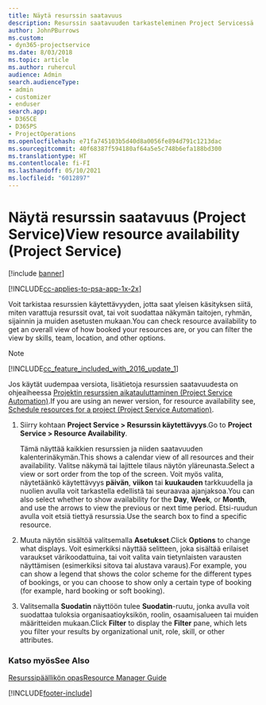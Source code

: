 ```yaml
---
title: Näytä resurssin saatavuus
description: Resurssin saatavuuden tarkasteleminen Project Servicessä
author: JohnPBurrows
ms.custom:
- dyn365-projectservice
ms.date: 8/03/2018
ms.topic: article
ms.author: ruhercul
audience: Admin
search.audienceType:
- admin
- customizer
- enduser
search.app:
- D365CE
- D365PS
- ProjectOperations
ms.openlocfilehash: e71fa745103b5d40d8a0056fe894d791c1213dac
ms.sourcegitcommit: 40f68387f594180af64a5e5c748b6efa188bd300
ms.translationtype: HT
ms.contentlocale: fi-FI
ms.lasthandoff: 05/10/2021
ms.locfileid: "6012897"
---
```

# <a name="view-resource-availability-project-service"></a><span data-ttu-id="ea0f5-103">Näytä resurssin saatavuus (Project Service)</span><span class="sxs-lookup"><span data-stu-id="ea0f5-103">View resource availability (Project Service)</span></span>

[!include [banner](../includes/psa-now-project-operations.md)]

[!INCLUDE[cc-applies-to-psa-app-1x-2x](../includes/cc-applies-to-psa-app-1x-2x.md)]

<span data-ttu-id="ea0f5-104">Voit tarkistaa resurssien käytettävyyden, jotta saat yleisen käsityksen siitä, miten varattuja resurssit ovat, tai voit suodattaa näkymän taitojen, ryhmän, sijainnin ja muiden asetusten mukaan.</span><span class="sxs-lookup"><span data-stu-id="ea0f5-104">You can check resource availability to get an overall view of how booked your resources are, or you can filter the view by skills, team, location, and other options.</span></span>  
  
> [!NOTE]
> [!INCLUDE[cc_feature_included_with_2016_update_1](../includes/cc-feature-included-with-2016-update-1.md)]  
> 
>  <span data-ttu-id="ea0f5-105">Jos käytät uudempaa versiota, lisätietoja resurssien saatavuudesta on ohjeaiheessa [Projektin resurssien aikatauluttaminen (Project Service Automation)](../psa/schedule-resources-project.md).</span><span class="sxs-lookup"><span data-stu-id="ea0f5-105">If you are using an newer version, for resource availability see, [Schedule resources for a project (Project Service Automation)](../psa/schedule-resources-project.md).</span></span>  

1. <span data-ttu-id="ea0f5-106">Siirry kohtaan **Project Service > Resurssin käytettävyys**.</span><span class="sxs-lookup"><span data-stu-id="ea0f5-106">Go to **Project Service > Resource Availability**.</span></span>  

    <span data-ttu-id="ea0f5-107">Tämä näyttää kaikkien resurssien ja niiden saatavuuden kalenterinäkymän.</span><span class="sxs-lookup"><span data-stu-id="ea0f5-107">This shows a calendar view of all resources and their availability.</span></span> <span data-ttu-id="ea0f5-108">Valitse näkymä tai lajittele tilaus näytön yläreunasta.</span><span class="sxs-lookup"><span data-stu-id="ea0f5-108">Select a view or sort order from the top of the screen.</span></span> <span data-ttu-id="ea0f5-109">Voit myös valita, näytetäänkö käytettävyys **päivän**, **viikon** tai **kuukauden** tarkkuudella ja nuolien avulla voit tarkastella edellistä tai seuraavaa ajanjaksoa.</span><span class="sxs-lookup"><span data-stu-id="ea0f5-109">You can also select whether to show availability for the **Day**, **Week**, or **Month**, and use the arrows to view the previous or next time period.</span></span> <span data-ttu-id="ea0f5-110">Etsi-ruudun avulla voit etsiä tiettyä resurssia.</span><span class="sxs-lookup"><span data-stu-id="ea0f5-110">Use the search box to find a specific resource.</span></span>  

2. <span data-ttu-id="ea0f5-111">Muuta näytön sisältöä valitsemalla **Asetukset**.</span><span class="sxs-lookup"><span data-stu-id="ea0f5-111">Click **Options** to change what displays.</span></span> <span data-ttu-id="ea0f5-112">Voit esimerkiksi näyttää selitteen, joka sisältää erilaiset varaukset värikoodattuina, tai voit valita vain tietynlaisten varausten näyttämisen (esimerkiksi sitova tai alustava varaus).</span><span class="sxs-lookup"><span data-stu-id="ea0f5-112">For example, you can show a legend that shows the color scheme for the different types of bookings, or you can choose to show only a certain type of booking (for example, hard booking or soft booking).</span></span>  

3. <span data-ttu-id="ea0f5-113">Valitsemalla **Suodatin** näyttöön tulee **Suodatin**-ruutu, jonka avulla voit suodattaa tuloksia organisaatioyksikön, roolin, osaamisalueen tai muiden määritteiden mukaan.</span><span class="sxs-lookup"><span data-stu-id="ea0f5-113">Click **Filter** to display the **Filter** pane, which lets you filter your results by organizational unit, role, skill, or other attributes.</span></span>  

### <a name="see-also"></a><span data-ttu-id="ea0f5-114">Katso myös</span><span class="sxs-lookup"><span data-stu-id="ea0f5-114">See Also</span></span>  
 [<span data-ttu-id="ea0f5-115">Resurssipäällikön opas</span><span class="sxs-lookup"><span data-stu-id="ea0f5-115">Resource Manager Guide</span></span>](../psa/resource-manager-guide.md)


[!INCLUDE[footer-include](../includes/footer-banner.md)]